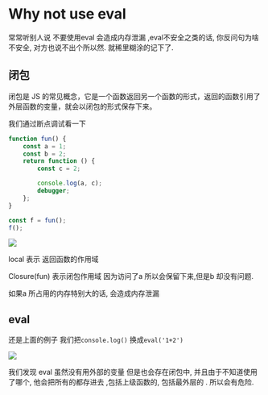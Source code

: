 # Why not use eval

常常听别人说 不要使用eval 会造成内存泄漏 ,eval不安全之类的话, 你反问句为啥不安全, 对方也说不出个所以然. 就稀里糊涂的记下了.

## 闭包

闭包是 JS 的常见概念，它是一个函数返回另一个函数的形式，返回的函数引用了外层函数的变量，就会以闭包的形式保存下来。

我们通过断点调试看一下

``` js
function fun() {
    const a = 1;
    const b = 2;
    return function () {
        const c = 2;

        console.log(a, c);
        debugger;
    };
}

const f = fun();
f();

```

![](https://pic.imgdb.cn/item/6399ab83b1fccdcd36854666.jpg)

local 表示 返回函数的作用域

Closure(fun) 表示闭包作用域 因为访问了a 所以会保留下来,但是b 却没有问题.

如果a 所占用的内存特别大的话, 会造成内存泄漏


## eval

还是上面的例子 我们把`console.log()` 换成`eval('1+2')`


![](https://pic.imgdb.cn/item/6399ae6db1fccdcd368b62dd.jpg)

我们发现 eval 虽然没有用外部的变量 但是也会存在闭包中, 并且由于不知道使用了哪个, 他会把所有的都存进去 ,包括上级函数的, 包括最外层的 . 所以会有危险.


